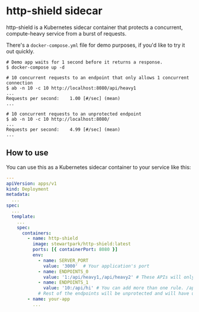 # http-shield sidecar

http-shield is a Kubernetes sidecar container that protects a concurrent, compute-heavy service from a burst of requests.

There's a `docker-compose.yml` file for demo purposes, if you'd like to try it out quickly.

```
# Demo app waits for 1 second before it returns a response.
$ docker-compose up -d

# 10 concurrent requests to an endpoint that only allows 1 concurrent connection
$ ab -n 10 -c 10 http://localhost:8080/api/heavy1
...
Requests per second:    1.00 [#/sec] (mean)
...

# 10 concurrent requests to an unprotected endpoint
$ ab -n 10 -c 10 http://localhost:8080/
...
Requests per second:    4.99 [#/sec] (mean)
...
```


## How to use

You can use this as a Kubernetes sidecar container to your service like this:

```yaml
---
apiVersion: apps/v1
kind: Deployment
metadata:
  ...
spec:
  ...
  template:
    ...
    spec:
      containers:
        - name: http-shield
          image: stewartpark/http-shield:latest
          ports: [{ containerPort: 8080 }]
          env:
            - name: SERVER_PORT
              value: '3000'  # Your application's port
            - name: ENDPOINTS_0
              value: '1:/api/heavy1,/api/heavy2' # These APIs will only allow one concurrent connections (if /api/heavy1 has one, /api/heavy2 waits)
            - name: ENDPOINTS_1
              value: '10:/api/hi' # You can add more than one rule. /api/hi will have the maximum concurrency of 10.
            # Rest of the endpoints will be unprotected and will have unlimited concurrency.
        - name: your-app
          ...
```
